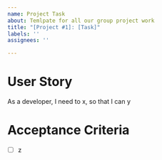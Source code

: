 ```yaml
---
name: Project Task
about: Temlpate for all our group project work
title: "[Project #1]: [Task]"
labels: ''
assignees: ''

---
```


# User Story
As a developer, I need to x, so that I can y

# Acceptance Criteria
- [ ] z
